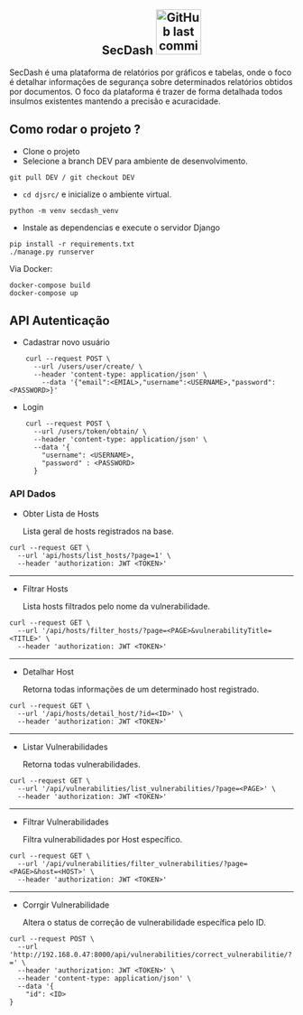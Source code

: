 <h2 align="center">
    SecDash <img alt="GitHub last commit" src="https://travis-ci.com/johnatasr/SecDash.svg?branch=master" width="80">
</h2>
<p align="center">
  

</p>
SecDash é uma plataforma de relatórios por gráficos e tabelas, onde o foco é detalhar informações de segurança sobre determinados
relatórios obtidos por documentos. O foco da plataforma é trazer de forma detalhada todos insulmos existentes mantendo a precisão
e acuracidade.


## Como rodar o projeto ?

* Clone o projeto
* Selecione a branch DEV para ambiente de desenvolvimento. 
```
git pull DEV / git checkout DEV
```
* `cd djsrc/` e inicialize o ambiente virtual. 
```
python -m venv secdash_venv
```
* Instale as dependencias e execute o servidor Django
```
pip install -r requirements.txt
./manage.py runserver
```
Via Docker:
```
docker-compose build
docker-compose up
```

## API Autenticação
 
* Cadastrar novo usuário 
```
    curl --request POST \
      --url /users/user/create/ \
      --header 'content-type: application/json' \
        --data '{"email":<EMIAL>,"username":<USERNAME>,"password":<PASSWORD>}'
```
* Login
```
    curl --request POST \
      --url /users/token/obtain/ \
      --header 'content-type: application/json' \
      --data '{
        "username": <USERNAME>,
        "password" : <PASSWORD>
      }
```


### API Dados

* Obter Lista de Hosts

   Lista geral de hosts registrados na base.

```
curl --request GET \
  --url 'api/hosts/list_hosts/?page=1' \
  --header 'authorization: JWT <TOKEN>'
```

------------------------------------

* Filtrar Hosts 

   Lista hosts filtrados pelo nome da vulnerabilidade.

```
curl --request GET \
  --url '/api/hosts/filter_hosts/?page=<PAGE>&vulnerabilityTitle=<TITLE>' \
  --header 'authorization: JWT <TOKEN>'

```

-------------------------------------

* Detalhar Host

   Retorna todas informações de um determinado host registrado.

```
curl --request GET \
  --url '/api/hosts/detail_host/?id=<ID>' \
  --header 'authorization: JWT <TOKEN>'

```
------------------------------------------------

* Listar Vulnerabilidades

   Retorna todas vulnerabilidades.

```
curl --request GET \
  --url '/api/vulnerabilities/list_vulnerabilities/?page=<PAGE>' \
  --header 'authorization: JWT <TOKEN>'

```

--------------------------------------------------


* Filtrar Vulnerabilidades

  Filtra vulnerabilidades por Host específico.

```
curl --request GET \
  --url '/api/vulnerabilities/filter_vulnerabilities/?page=<PAGE>&host=<HOST>' \
  --header 'authorization: JWT <TOKEN>'
```

--------------------------------------------------------


* Corrgir Vulnerabilidade

  Altera o status de correção de vulnerabilidade específica pelo ID.

```
curl --request POST \
  --url 'http://192.168.0.47:8000/api/vulnerabilities/correct_vulnerabilitie/?=' \
  --header 'authorization: JWT <TOKEN>' \
  --header 'content-type: application/json' \
  --data '{
	"id": <ID>
}
```

